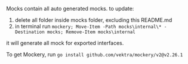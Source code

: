 Mocks contain all auto generated mocks.
to update:

1. delete all folder inside mocks folder, excluding this README.md
2. in terminal run `mockery; Move-Item -Path mocks\internal\* -Destination mocks; Remove-Item mocks\internal`

it will generate all mock for exported interfaces.

To get Mockery, run `go install github.com/vektra/mockery/v2@v2.26.1`
